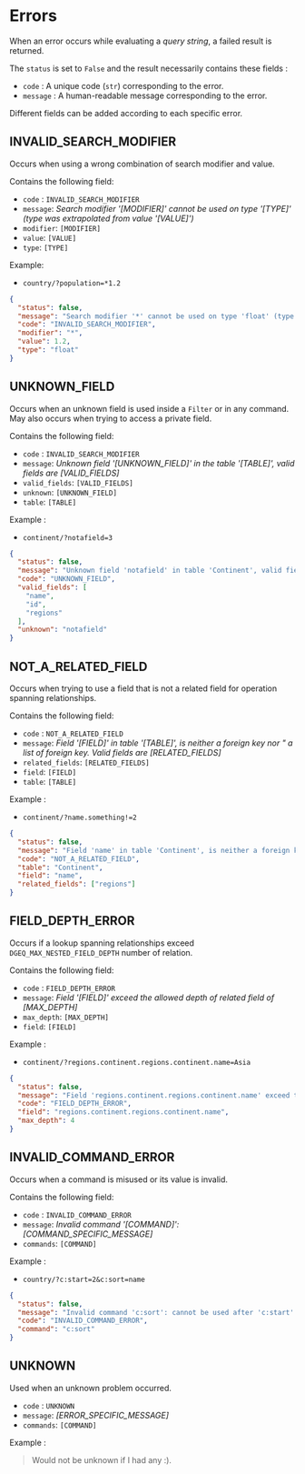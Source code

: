 # Errors

When an error occurs while evaluating a *query string*, a failed result is returned.

The `status` is set to `False` and the result necessarily contains these fields :

* `code` : A unique code (`str`) corresponding to the error.
* `message` : A human-readable message corresponding to the error.

Different fields can be added according to each specific error.

## INVALID_SEARCH_MODIFIER

Occurs when using a wrong combination of search modifier and value.

Contains the following field:

* `code` : `INVALID_SEARCH_MODIFIER`
* `message`: *Search modifier '[MODIFIER]' cannot be used on type '[TYPE]' (type was extrapolated
  from value '[VALUE]')*
* `modifier`: `[MODIFIER]`
* `value`: `[VALUE]`
* `type`: `[TYPE]`

Example:

* `country/?population=*1.2`

```json
{
  "status": false,
  "message": "Search modifier '*' cannot be used on type 'float' (type was extrapolated from value '1.2')",
  "code": "INVALID_SEARCH_MODIFIER",
  "modifier": "*",
  "value": 1.2,
  "type": "float"
}
```

## UNKNOWN_FIELD

Occurs when an unknown field is used inside a `Filter` or in any command. May also occurs when
trying to access a private field.

Contains the following field:

* `code` : `INVALID_SEARCH_MODIFIER`
* `message`: *Unknown field '[UNKNOWN_FIELD]' in the table '[TABLE]', valid fields
  are [VALID_FIELDS]*
* `valid_fields`: `[VALID_FIELDS]`
* `unknown`: `[UNKNOWN_FIELD]`
* `table`: `[TABLE]`

Example :

* `continent/?notafield=3`

```json
{
  "status": false,
  "message": "Unknown field 'notafield' in table 'Continent', valid fields are ['name', 'id', 'regions']",
  "code": "UNKNOWN_FIELD",
  "valid_fields": [
    "name",
    "id",
    "regions"
  ],
  "unknown": "notafield"
}
```

## NOT_A_RELATED_FIELD

Occurs when trying to use a field that is not a related field for
operation spanning relationships.


Contains the following field:

* `code` : `NOT_A_RELATED_FIELD`
* `message`: *Field '[FIELD]' in table '[TABLE]', is neither a foreign key nor "
  a list of foreign key. Valid fields are [RELATED_FIELDS]*
* `related_fields`: `[RELATED_FIELDS]`
* `field`: `[FIELD]`
* `table`: `[TABLE]`

Example :

* `continent/?name.something!=2`

```json
{
  "status": false,
  "message": "Field 'name' in table 'Continent', is neither a foreign key nor a list of foreign key. Valid fields are ['regions']",
  "code": "NOT_A_RELATED_FIELD",
  "table": "Continent",
  "field": "name",
  "related_fields": ["regions"]
}
```

## FIELD_DEPTH_ERROR


Occurs if a lookup spanning relationships exceed
`DGEQ_MAX_NESTED_FIELD_DEPTH` number of relation.


Contains the following field:

* `code` : `FIELD_DEPTH_ERROR`
* `message`: *Field '[FIELD]' exceed the allowed depth of related field of [MAX_DEPTH]*
* `max_depth`: `[MAX_DEPTH]`
* `field`: `[FIELD]`

Example :

* `continent/?regions.continent.regions.continent.name=Asia`

```json
{
  "status": false,
  "message": "Field 'regions.continent.regions.continent.name' exceed the allowed depth of related field of 4",
  "code": "FIELD_DEPTH_ERROR",
  "field": "regions.continent.regions.continent.name",
  "max_depth": 4
}
```

## INVALID_COMMAND_ERROR

Occurs when a command is misused or its value is invalid.

Contains the following field:

* `code` : `INVALID_COMMAND_ERROR`
* `message`: *Invalid command '[COMMAND]': [COMMAND_SPECIFIC_MESSAGE]*
* `commands`: `[COMMAND]`

Example :

* `country/?c:start=2&c:sort=name`

```json
{
  "status": false,
  "message": "Invalid command 'c:sort': cannot be used after 'c:start' or 'c:limit'",
  "code": "INVALID_COMMAND_ERROR",
  "command": "c:sort"
}
```

## UNKNOWN

Used when an unknown problem occurred.

* `code` : `UNKNOWN`
* `message`: *[ERROR_SPECIFIC_MESSAGE]*
* `commands`: `[COMMAND]`

Example :

> Would not be unknown if I had any :).
